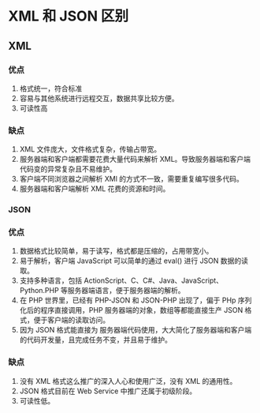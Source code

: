 # XML 和 JSON 区别

## XML

### 优点

1. 格式统一，符合标准
2. 容易与其他系统进行远程交互，数据共享比较方便。
3. 可读性高

### 缺点

1. XML 文件庞大，文件格式复杂，传输占带宽。
2. 服务器端和客户端都需要花费大量代码来解析 XML。导致服务器端和客户端代码变的异常复杂且不易维护。
3. 客户端不同浏览器之间解析 XMl 的方式不一致，需要重复编写很多代码。
4. 服务器端和客户端解析 XML 花费的资源和时间。

### JSON

### 优点

1. 数据格式比较简单，易于读写，格式都是压缩的，占用带宽小。
2. 易于解析，客户端 JavaScript 可以简单的通过 eval\(\) 进行 JSON 数据的读取。
3. 支持多种语言，包括 ActionScript、C、C\#、Java、JavaScript、Python.PHP 等服务器端语言，便于服务器端的解析。
4. 在 PHP 世界里，已经有 PHP-JSON 和 JSON-PHP 出现了，偏于 PHp 序列化后的程序直接调用，PHP 服务器端的对象，数组等都能直接生产 JSON 格式，便于客户端的读取访问。
5. 因为 JSON 格式能直接为 服务器端代码使用，大大简化了服务器端和客户端的代码开发量，且完成任务不变，并且易于维护。

### 缺点

1. 没有 XML 格式这么推广的深入人心和使用广泛，没有 XML 的通用性。
2. JSON 格式目前在  Web Service 中推广还属于初级阶段。
3. 可读性低。

